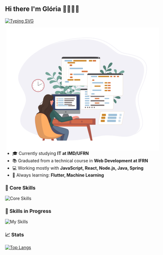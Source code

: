 ## Hi there I'm Glória 👩🏻‍💻👋

[![Typing SVG](https://readme-typing-svg.herokuapp.com/?size=24&color=F70000&center=true&vCenter=true&width=500&lines=Fullstack+Developer;IT+Student)](https://git.io/typing-svg)

<a href="https://www.freepik.com/free-vector/programmer-working-web-development-code-engineer-programming-python-php-java-script-computer_14723886.htm#fromView=search&page=1&position=34&uuid=f602ef3f-d077-4023-992c-2c9c6e909a37">
    <img src="https://raw.githubusercontent.com/gloria-mariass/gloria-mariass/main/assets/images/Set_of_programmers_02_01.jpg" alt="Set of Programmers" width="500" align="right"/>
</a>

- 🎓 Currently studying **IT at IMD/UFRN**
- 📚 Graduated from a technical course in **Web Development at IFRN**
- 💻 Working mostly with **JavaScript, React, Node.js, Java, Spring**
- 🧠 Always learning: **Flutter, Machine Learning**

### 💪 Core Skills
![Core Skills](https://skillicons.dev/icons?i=java,spring,html,css,javascript,bootstrap,react,git,github,maven,php,py,flask,sqlite,cpp,cmake,postman,figma,vscode,&theme=dark&perline=8)

### 🚀 Skills in Progress
![My Skills](https://skillicons.dev/icons?i=dart,docker,flutter,nextjs,nodejs,postgres,prisma,&theme=dark&perline=5)

### 📈 Stats
[![Top Langs](https://github-readme-stats.vercel.app/api/top-langs/?username=gloria-mariass&layout=donut&hide=html,css)](https://github.com/gloria-mariass/github-readme-stats)
<!-- ![Seu Nome's GitHub stats](https://github-readme-stats.vercel.app/api?username=gloria-mariass&show_icons=true&theme=radical) -->

